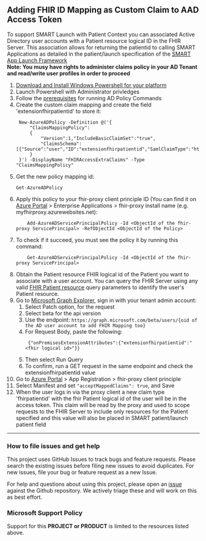 ## Adding FHIR ID Mapping as Custom Claim to AAD Access Token
To support SMART Launch with Patient Context you can associated Active Directory user accounts with a Patient resource logical ID in the FHIR Server.  This association allows for returning the patientid to calling SMART Applications as detailed in the patient/launch specification of the [SMART App Launch Framework](http://www.hl7.org/fhir/smart-app-launch/)</br>
<B>Note: You musy have rights to administer claims policy in your AD Tenant and read/write user profiles in order to proceed</B>
1. [Download and Install Windows Powershell for your platform](https://docs.microsoft.com/en-us/powershell/scripting/install/installing-powershell?view=powershell-7.1)
2. Launch Powershell with Administrator privledges
3. Follow the [prerequisites](https://docs.microsoft.com/en-us/azure/active-directory/develop/active-directory-claims-mapping#prerequisites) for running AD Policy Commands
4. Create the custom claim mapping and create the field 'extensionfhirpatientid' to store it:
   ```
    New-AzureADPolicy -Definition @('{
        "ClaimsMappingPolicy":
        {
            "Version":1,"IncludeBasicClaimSet":"true", 
            "ClaimsSchema": [{"Source":"user","ID":"extensionfhirpatientid","SamlClaimType":"http://schemas.xmlsoap.org/ws/2005/05/identity/claims/fhirpatientid","JwtClaimType":"fhirpatientid"}]
        }
    }') -DisplayName "FHIRAccessExtraClaims" -Type "ClaimsMappingPolicy"
    ```
5. Get the new policy mapping id:
    ```
    Get-AzureADPolicy
    ```
6. Apply this policy to your fhir-proxy client principle ID (You can find it on [Azure Portal](https://portal.azure.com) > Enterprise Applications > fhir-proxy install name (e.g. myfhirproxy.azurewebsites.net):
    ```
        Add-AzureADServicePrincipalPolicy -Id <ObjectId of the fhir-proxy ServicePrincipal> -RefObjectId <ObjectId of the Policy>
    ```
7. To check if it succeed, you must see the policy it by running this command:
    ```
        Get-AzureADServicePrincipalPolicy -Id <ObjectId of the fhir-proxy ServicePrincipal>
    ```
8. Obtain the Patient resource FHIR logical id of the Patient you want to associate with a user account.  You can query the FHIR Server using any valid [FHIR Patient resource](https://www.hl7.org/fhir/patient.html) query parameters to identify the user's Patient resource.
9. Go to [Microsoft Graph Explorer](https://developer.microsoft.com/en-us/graph/graph-explore), sign in with your tenant admin account:
    1. Select Patch option, for the request
    2. Select beta for the api version
    3. Use the endpoint: ```https://graph.microsoft.com/beta/users/{oid of the AD user account to add FHIR Mapping too}```
    4. For Request Body, paste the following:
       ```
        {"onPremisesExtensionAttributes":{"extensionfhirpatientid":"<fhir logical id>"}}
       ```
    5. Then select Run Query
    6. To confirm, run a GET request in the same endpoint and check the extensionfhirpatientid value
10. Go to [Azure Portal](https://portal.azure.com) > App Registration > fhir-proxy client principle
11. Select Manifest and set ```"acceptMappedClaims": true```, and Save
12. When the user logs in via the proxy client a new claim type 'fhirpatientid' with the fhir Patient logical id of the user will be in the access token. This claim will be read by the proxy and used to scope requests to the FHIR Server to include only resources for the Patient specified and this value will also be placed in SMART patient/launch patient field
---

### How to file issues and get help  

This project uses GitHub Issues to track bugs and feature requests. Please search the existing 
issues before filing new issues to avoid duplicates.  For new issues, file your bug or 
feature request as a new Issue.

For help and questions about using this project, please open an [issue](https://github.com/microsoft/fhir-proxy/issues) against the Github repository. We actively triage these and will work on this as best effort.

### Microsoft Support Policy  

Support for this **PROJECT or PRODUCT** is limited to the resources listed above.